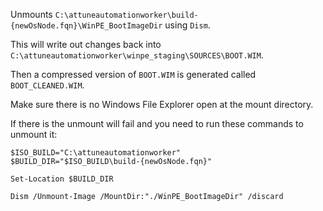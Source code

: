 Unmounts `C:\attuneautomationworker\build-{newOsNode.fqn}\WinPE_BootImageDir` using `Dism`.

This will write out changes back into `C:\attuneautomationworker\winpe_staging\SOURCES\BOOT.WIM`.

Then a compressed version of `BOOT.WIM` is generated called `BOOT_CLEANED.WIM`.

Make sure there is no Windows File Explorer open at the mount directory.

If there is the unmount will fail and you need to run these commands to unmount it:
```
$ISO_BUILD="C:\attuneautomationworker"
$BUILD_DIR="$ISO_BUILD\build-{newOsNode.fqn}"

Set-Location $BUILD_DIR

Dism /Unmount-Image /MountDir:"./WinPE_BootImageDir" /discard
```